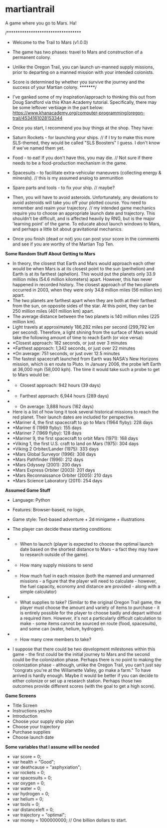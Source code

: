 # martiantrail
A game where you go to Mars.  Ha!


/**********************************
* Welcome to the Trail to Mars (v1.0.0)
* The game has two phases: travel to Mars and construction of a permanent colony.
* Unlike the Oregon Trail, you can launch un-manned supply missions, prior to departing on a manned mission with your intended colonists.
* Score is determined by whether you survive the journey and the success of your Martian colony. *******/
 
* I've ganked some of my inspiration/approach to thinking this out from Doug Sandford via this Khan Academy tutorial.  Specifically, there may be some leftover verbiage in the part below: https://www.khanacademy.org/computer-programming/oregon-trail/4534161028153344 

* Once you start, I recommend you buy things at the shop. They have:
* Saturn Rockets - for launching your ships. // if I try to make this more SLS-themed, they would be called "SLS Boosters" I guess.  I don't know if we've named them yet.
* Food - to eat! If you don't have this, you may die. // Not sure if there needs to be a food-production mechanism in the game.  
* Spacesuits - to facilitate extra-vehicular maneuvers (collecting energy & minerals). // this is my assumed analog to ammunition
* Spare parts and tools - to fix your ship. // maybe?
* Then, you will have to avoid asteroids.  Unfortunately, any deviations to avoid asteroids will take you off your plotted course.  You need to remember and reaim your trajectory. // my intended game mechanics require you to choose an appropriate launch date and trajectory.  This shouldn't be difficult, and is affected heavily by RNG, but is the major 'learning point' of the game.  To educate about launch windows to Mars, and perhaps a little bit about gravitational mechanics.
* Once you finish (dead or not) you can post your score in the comments and see if you are worthy of the Martian Top Ten.
 
 
 **Some Random Stuff About Getting to Mars**
* In theory, the closest that Earth and Mars would approach each other would be when Mars is at its closest point to the sun (perihelion) and Earth is at its farthest (aphelion). This would put the planets only 33.9 million miles (54.6 million kilometers) apart. However, this has never happened in recorded history. The closest approach of the two planets occurred in 2003, when they were only 34.8 million miles (56 million km) apart.
* The two planets are farthest apart when they are both at their farthest from the sun, on opposite sides of the star. At this point, they can be 250 million miles (401 million km) apart.
* The average distance between the two planets is 140 million miles (225 million km).
* Light travels at approximately 186,282 miles per second (299,792 km per second). Therefore, a light shining from the surface of Mars would take the following amount of time to reach Earth (or vice versa):
* *Closest approach: 182 seconds, or just over 3 minutes
* *Farthest approach: 1,342 seconds, or just over 22 minutes
* *On average: 751 seconds, or just over 12.5 minutes
* The fastest spacecraft launched from Earth was NASA's New Horizons mission, which is en route to Pluto. In January 2006, the probe left Earth at 36,000 mph (58,000 kph). The time it would take such a probe to get to Mars would be:
* * Closest approach: 942 hours (39 days)
* * Farthest approach: 6,944 hours (289 days)
* * On average: 3,888 hours (162 days)
* Here is a list of how long it took several historical missions to reach the red planet. Their launch dates are included for perspective.
* *Mariner 4, the first spacecraft to go to Mars (1964 flyby): 228 days
* *Mariner 6 (1969 flyby): 155 days
* *Mariner 7 (1969 flyby): 128 days
* *Mariner 9, the first spacecraft to orbit Mars (1971): 168 days
* *Viking 1, the first U.S. craft to land on Mars (1975): 304 days
* *Viking 2 Orbiter/Lander (1975): 333 days
* *Mars Global Surveyor (1996): 308 days
* *Mars Pathfinder (1996): 212 days
* *Mars Odyssey (2001):  200 days
* *Mars Express Orbiter (2003): 201 days
* *Mars Reconnaissance Orbiter (2005): 210 days
* *Mars Science Laboratory (2011): 254 days
 
 
**Assumed Game Stuff**
* Language: Python
* Features: Browser-based, no login, 
* Game style: Text-based adventure + 2d minigame + illustrations
* The player can decide these starting conditions: 
* * When to launch (player is expected to choose the optimal launch date based on the shortest distance to Mars - a fact they may have to research outside of the game).
* * How many supply missions to send
* * How much fuel in each mission (both the manned and unmanned missions - a figure that the player will need to calculate - however, the fuel capacity, economy and distance are provided - along with a simple calculator)
* * What supplies to take? (Similar to the original Oregon Trail game, the player must choose the amount and variety of items to purchase - it is entirely possible for the player to choose badly and depart without a required item.  However, it's not a particularly difficult calculation to make - some items cannot be sourced en route (food, spacesuits), and some can (water, helium, hydrogen).
* * How many crew members to take?
 
* I suppose that there could be two development milestones within this game - the first could be the initial journey to Mars and the second could be the colonization phase.  Perhaps there is no point to making the colonization phase - although, unlike the Oregon Trail, you can't just say "congrats you're at the Willamette Valley, go make a farm."  To have arrived is hardly enough.  Maybe it would be better if you can decide to either colonize or set up a research station.  Perhaps those two outcomes provide different scores (with the goal to get a high score).
 


**Game Screens**
* Title Screen
* Instructions yes/no
* Introduction
* Choose your supply ship plan
* Choose your trajectory
* Purchase supplies
* Choose launch date


**Some variables that I assume will be needed**
* var score = 0;
* var health = "Good";
* var deathcause = "asphyxiation";
* var rockets = 0;
* var spacesuits = 0;
* var oxygen = 0;
* var water = 0;
* var hydrogen = 0;
* var helium = 0;
* var tools = 0;
* var distanceleft = 0;
* var trajectory = "optimal";
* var money = 1000000000; // One billion dollars to start.
